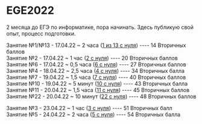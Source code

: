 # EGE2022
2 месяца до ЕГЭ по информатике, пора начинать. Здесь публикую свой опыт, процесс подготовки. 

Занятие №1/№13 - 17.04.22 ~ 2 часа ([1 из 13 с нуля](https://youtu.be/QjnquS4mwzs)) ---- 14 Вторичных баллов <br>
Занятие №2     - 17.04.22 ~ 1 час ([2 с нуля](https://youtu.be/e26pt-SH1is))        ---- 20 Вторичных баллов <br>
Занятие №6     - 17.04.22 ~ 0,5 часа ([6 с нуля](https://youtu.be/wniLtOckZpM))     ---- 27 Вторичных баллов <br>
Занятие №4     - 18.04.22 ~ 2,5 часа ([4 с нуля](https://youtu.be/9JBU5ZWGJ10))     ---- 34 Вторичных балла <br>
Занятие №7     - 19.04.22 ~ 1,5 часа ([7 с нуля](https://youtu.be/4S4RNH-vCgI))     ---- 40 Вторичных баллов <br>
Занятие №10    - 19.04.22 ~ 5 минут ([10 с нуля](https://youtu.be/D_uGy_d8jEs))     ---- 43 Вторичных балла <br>
Занятие №11    - 20.04.22 ~ 1,5 часа ([11 с нуля](https://youtu.be/DNefpYCb96E))    ---- 45 Вторичных баллов <br>
Занятие №22    - 20.04.22 ~ 10 минут ([22 с нуля](https://youtu.be/jh6TvQkRzFU))    ---- 48 Вторичных баллов <br>

Занятие №3     - 23.04.22 ~ 1 час ([3 с нуля](https://youtu.be/SeKBHwsE3ik))        ---- 51 Вторичных балл <br>
Занятие №5     - 24.04.22 ~ 2 часа ([5 с нуля](https://youtu.be/UyEgTiaid18))       ---- 54 Вторичных балла <br>